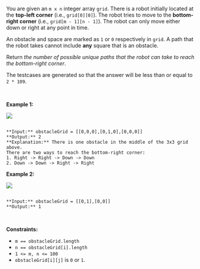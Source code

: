 You are given an `m x n` integer array `grid`. There is a robot initially located at the **top-left corner** (i.e., `grid[0][0]`). The robot tries to move to the **bottom-right corner** (i.e., `grid[m - 1][n - 1]`). The robot can only move either down or right at any point in time.


An obstacle and space are marked as `1` or `0` respectively in `grid`. A path that the robot takes cannot include **any** square that is an obstacle.


Return *the number of possible unique paths that the robot can take to reach the bottom-right corner*.


The testcases are generated so that the answer will be less than or equal to `2 * 109`.


 


**Example 1:**


![](https://assets.leetcode.com/uploads/2020/11/04/robot1.jpg)

```

**Input:** obstacleGrid = [[0,0,0],[0,1,0],[0,0,0]]
**Output:** 2
**Explanation:** There is one obstacle in the middle of the 3x3 grid above.
There are two ways to reach the bottom-right corner:
1. Right -> Right -> Down -> Down
2. Down -> Down -> Right -> Right

```

**Example 2:**


![](https://assets.leetcode.com/uploads/2020/11/04/robot2.jpg)

```

**Input:** obstacleGrid = [[0,1],[0,0]]
**Output:** 1

```

 


**Constraints:**


* `m == obstacleGrid.length`
* `n == obstacleGrid[i].length`
* `1 <= m, n <= 100`
* `obstacleGrid[i][j]` is `0` or `1`.


